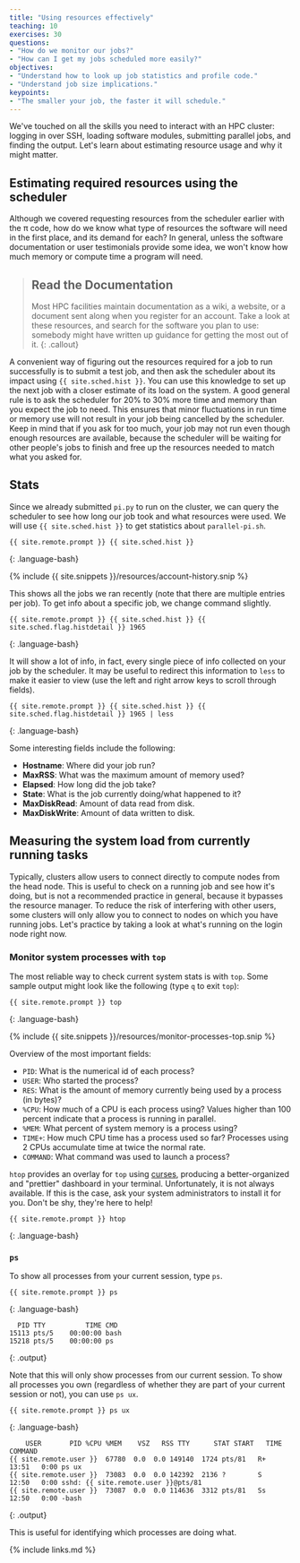 ```yaml
---
title: "Using resources effectively"
teaching: 10
exercises: 30
questions:
- "How do we monitor our jobs?"
- "How can I get my jobs scheduled more easily?" 
objectives:
- "Understand how to look up job statistics and profile code."
- "Understand job size implications."
keypoints:
- "The smaller your job, the faster it will schedule."
---
```


We've touched on all the skills you need to interact with an HPC cluster:
logging in over SSH, loading software modules, submitting parallel jobs, and
finding the output. Let's learn about estimating resource usage and why it
might matter.

## Estimating required resources using the scheduler

Although we covered requesting resources from the scheduler earlier with the
&#960; code, how do we know what type of resources the software will need in
the first place, and its demand for each? In general, unless the software
documentation or user testimonials provide some idea, we won't know how much
memory or compute time a program will need.

> ## Read the Documentation
>
> Most HPC facilities maintain documentation as a wiki, a website, or a
> document sent along when you register for an account. Take a look at these
> resources, and search for the software you plan to use: somebody might have
> written up guidance for getting the most out of it.
{: .callout}

A convenient way of figuring out the resources required for a job to run
successfully is to submit a test job, and then ask the scheduler about its
impact using `{{ site.sched.hist }}`. You can use this knowledge to set up the
next job with a closer estimate of its load on the system. A good general rule
is to ask the scheduler for 20% to 30% more time and memory than you expect the
job to need. This ensures that minor fluctuations in run time or memory use
will not result in your job being cancelled by the scheduler. Keep in mind that
if you ask for too much, your job may not run even though enough resources are
available, because the scheduler will be waiting for other people's jobs to
finish and free up the resources needed to match what you asked for.

## Stats

Since we already submitted `pi.py` to run on the cluster, we can query the
scheduler to see how long our job took and what resources were used. We will
use `{{ site.sched.hist }}` to get statistics about `parallel-pi.sh`.

```
{{ site.remote.prompt }} {{ site.sched.hist }}
```
{: .language-bash}

{% include {{ site.snippets }}/resources/account-history.snip %}

This shows all the jobs we ran recently (note that there are multiple entries
per job). To get info about a specific job, we change command slightly.

```
{{ site.remote.prompt }} {{ site.sched.hist }} {{ site.sched.flag.histdetail }} 1965
```
{: .language-bash}

It will show a lot of info, in fact, every single piece of info collected on
your job by the scheduler. It may be useful to redirect this information to
`less` to make it easier to view (use the left and right arrow keys to scroll
through fields).

```
{{ site.remote.prompt }} {{ site.sched.hist }} {{ site.sched.flag.histdetail }} 1965 | less
```
{: .language-bash}

Some interesting fields include the following:

* **Hostname**: Where did your job run?
* **MaxRSS**: What was the maximum amount of memory used?
* **Elapsed**: How long did the job take?
* **State**: What is the job currently doing/what happened to it?
* **MaxDiskRead**: Amount of data read from disk.
* **MaxDiskWrite**: Amount of data written to disk.

## Measuring the system load from currently running tasks

Typically, clusters allow users to connect directly to compute nodes from the
head node. This is useful to check on a running job and see how it's doing, but
is not a recommended practice in general, because it bypasses the resource
manager. To reduce the risk of interfering with other users, some clusters will
only allow you to connect to nodes on which you have running jobs. Let's
practice by taking a look at what's running on the login node right now.

### Monitor system processes with `top`

The most reliable way to check current system stats is with `top`. Some sample
output might look like the following (type `q` to exit `top`):

```
{{ site.remote.prompt }} top
```
{: .language-bash}

{% include {{ site.snippets }}/resources/monitor-processes-top.snip %}

Overview of the most important fields:

* `PID`: What is the numerical id of each process?
* `USER`: Who started the process?
* `RES`: What is the amount of memory currently being used by a process (in
  bytes)?
* `%CPU`: How much of a CPU is each process using? Values higher than 100
  percent indicate that a process is running in parallel.
* `%MEM`: What percent of system memory is a process using?
* `TIME+`: How much CPU time has a process used so far? Processes using 2 CPUs
  accumulate time at twice the normal rate.
* `COMMAND`: What command was used to launch a process?

`htop` provides an overlay for `top` using [curses](
https://en.wikipedia.org/wiki/Curses_(programming_library)), producing a
better-organized and "prettier" dashboard in your terminal. Unfortunately, it
is not always available. If this is the case, ask your system administrators to
install it for you. Don't be shy, they're here to help!

```
{{ site.remote.prompt }} htop
```
{: .language-bash}


### `ps`

To show all processes from your current session, type `ps`.

```
{{ site.remote.prompt }} ps
```
{: .language-bash}

```
  PID TTY          TIME CMD
15113 pts/5    00:00:00 bash
15218 pts/5    00:00:00 ps
```
{: .output}

Note that this will only show processes from our current session. To show all
processes you own (regardless of whether they are part of your current session
or not), you can use `ps ux`.

```
{{ site.remote.prompt }} ps ux
```
{: .language-bash}

```
    USER       PID %CPU %MEM    VSZ   RSS TTY      STAT START   TIME COMMAND
{{ site.remote.user }}  67780  0.0  0.0 149140  1724 pts/81   R+   13:51   0:00 ps ux
{{ site.remote.user }}  73083  0.0  0.0 142392  2136 ?        S    12:50   0:00 sshd: {{ site.remote.user }}@pts/81
{{ site.remote.user }}  73087  0.0  0.0 114636  3312 pts/81   Ss   12:50   0:00 -bash
```
{: .output}

This is useful for identifying which processes are doing what.

{% include links.md %}
